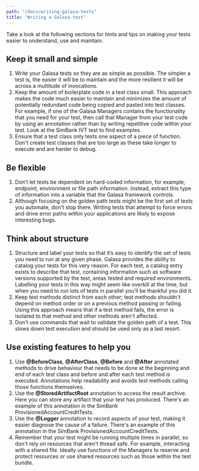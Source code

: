 ```yaml
---
path: "/docs/writing-galasa-tests"
title: "Writing a Galasa test"
---
```


Take a look at the following sections for hints and tips on making your tests easier to understand, use and maintain. 

## Keep it small and simple

1.	Write your Galasa tests so they are as simple as possible. The simpler a test is, the easier it will be to maintain and the more resilient it will be across a multitude of invocations. 
2.	Keep the amount of boilerplate code in a test class small. This approach makes the code much easier to maintain and minimizes the amount of potentially redundant code being copied and pasted into test classes. For example, if one of the Galasa Managers contains the functionality that you need for your test, then call that Manager from your test code by using an annotation rather than by writing repetitive code within your test. Look at the SimBank IVT test to find examples.  
3.	Ensure that a test class only tests one aspect of a piece of function.  Don't create test classes that are too large as these take longer to execute and are harder to debug.

## Be flexible 

1.	Don’t let tests be dependent on hard-coded information, for example, endpoint, environment or file path information. Instead, extract this type of information into a variable that the Galasa framework controls. 
2.	Although focusing on the golden path tests might be the first set of tests you automate, don't stop there. Writing tests that attempt to force errors and drive error paths within your applications are likely to expose interesting bugs. 


## Think about structure

1.	Structure and label your tests so that it’s easy to identify the set of tests you need to run at any given phase. Galasa provides the ability to catalog your tests for this very reason. For each test, a catalog entry exists to describe that test, containing information such as software versions supported by the test, areas tested and required environments. Labelling your tests in this way might seem like overkill at the time, but when you need to run lots of tests in parallel you’ll be thankful you did it. 
2.	Keep test methods distinct from each other; test methods shouldn't depend on method order or on a previous method passing or failing. Using this approach means that if a test method fails, the error is isolated to that method and other methods aren't affected.
3. Don't use commands that wait to validate the golden path of a test. This slows down test execution and should be used only as a last resort.

## Use existing features to help you

1. Use **@BeforeClass**, **@AfterClass**, **@Before** and **@After**  annotated methods to drive behaviour that needs to be done at the beginning and end of each test class and before and after each test method is executed. Annotations help readability and avoids test methods calling those functions themselves.
2. Use the **@StoredArtifactRoot** annotation to access the result archive. Here you can store any artifact that your test has produced. There's an example of this annotation in the SimBank ProvisionedAccountCreditTests. 
3. Use the **@Logger** annotation to record aspects of your test, making it easier diagnose the cause of a failure. There's an example of this annotation in the SimBank ProvisionedAccountCreditTests.
4. Remember that your test might be running multiple times in parallel, so don't rely on resources that aren't thread safe.  For example, interacting with a shared file.  Ideally use functions of the Managers to reserve and protect resources or use shared resources such as those within the test bundle.

